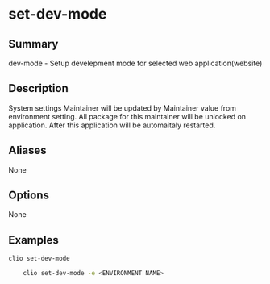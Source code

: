# set-dev-mode

## Summary
dev-mode - Setup develepment mode for selected web application(website)

## Description
System settings Maintainer will be updated by Maintainer value from
    environment setting.
    All package for this maintainer will be unlocked on application. After this
    application will be automaitaly restarted.

## Aliases
None

## Options

None

## Examples

```bash
clio set-dev-mode

    clio set-dev-mode -e <ENVIRONMENT NAME>
```